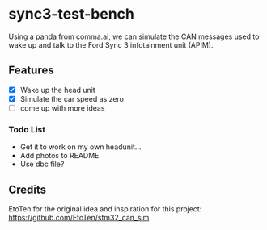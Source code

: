 # sync3-test-bench

Using a [panda](https://comma.ai/shop/products/panda) from comma.ai, we can simulate the CAN messages used to wake up and talk to the Ford Sync 3 infotainment unit (APIM).

## Features

- [x] Wake up the head unit
- [x] Simulate the car speed as zero
- [ ] come up with more ideas

### Todo List

- Get it to work on my own headunit...
- Add photos to README
- Use dbc file?

## Credits

EtoTen for the original idea and inspiration for this project: https://github.com/EtoTen/stm32_can_sim
